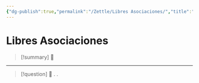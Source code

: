 ```yaml
---
{"dg-publish":true,"permalink":"/Zettle/Libres Asociaciones/","title":"Libres Asociaciones","created":"Tuesday, 2023-09-19, 3:22:13 pm","updated":"2023-09-25T12:37"}
---
```



# Libres Asociaciones

> [!summary] 🧠
> 

- - - 
> [!question] 🔗
> .
> .
